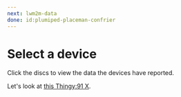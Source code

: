 ```yaml
---
next: lwm2m-data
done: id:plumiped-placeman-confrier
---
```


# Select a device

Click the discs to view the data the devices have reported.

Let's look at [this Thingy:91 X](#id:plumiped-placeman-confrier).
